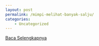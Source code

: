 ```yaml
---
layout: post
permalink: /mimpi-melihat-banyak-salju/
categories:
    - Uncategorized
---
```


[Baca Selengkapnya](/02)